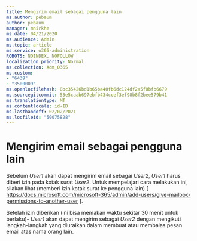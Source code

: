 ```yaml
---
title: Mengirim email sebagai pengguna lain
ms.author: pebaum
author: pebaum
manager: mnirkhe
ms.date: 04/21/2020
ms.audience: Admin
ms.topic: article
ms.service: o365-administration
ROBOTS: NOINDEX, NOFOLLOW
localization_priority: Normal
ms.collection: Adm_O365
ms.custom:
- "6439"
- "3500009"
ms.openlocfilehash: 8bc35426bd1b65ba40fb6dc124df2a5f8bfb6679
ms.sourcegitcommit: 53e5caab697ebfb434ccef3ef98b8f2bee579b41
ms.translationtype: MT
ms.contentlocale: id-ID
ms.lasthandoff: 02/02/2021
ms.locfileid: "50075828"
---
```

# <a name="sending-mail-as-another-user"></a>Mengirim email sebagai pengguna lain

Sebelum *User1* akan dapat mengirim email sebagai *User2*, *User1* harus diberi izin pada kotak surat *User2*. Untuk mempelajari cara melakukan ini, silakan lihat (memberi izin kotak surat ke pengguna lain) [ https://docs.microsoft.com/microsoft-365/admin/add-users/give-mailbox-permissions-to-another-user ].

Setelah izin diberikan (ini bisa memakan waktu sekitar 30 menit untuk berlaku)- *User1* akan dapat mengirim sebagai *User2* dengan mengikuti langkah-langkah yang diuraikan dalam membuat atau membalas pesan email atas nama orang lain.
